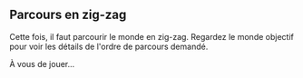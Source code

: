## Parcours en zig-zag ##
Cette fois, il faut parcourir le monde en zig-zag. Regardez le monde
objectif pour voir les détails de l'ordre de parcours demandé.

À vous de jouer...

